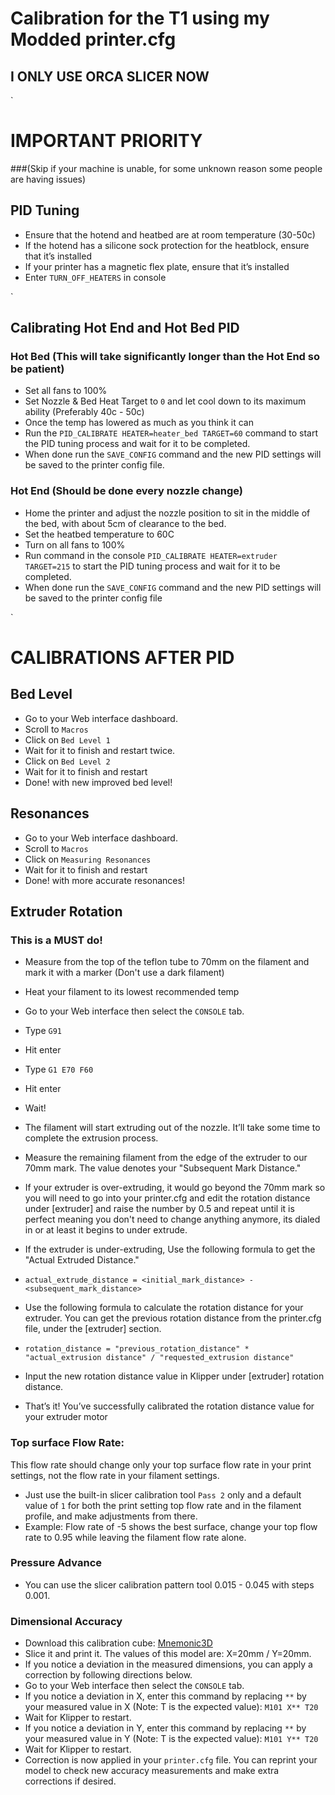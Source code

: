 # Calibration for the T1 using my Modded printer.cfg
## I ONLY USE ORCA SLICER NOW
`

# IMPORTANT PRIORITY 
###(Skip if your machine is unable, for some unknown reason some people are having issues)
## PID Tuning
- Ensure that the hotend and heatbed are at room temperature (30-50c)
- If the hotend has a silicone sock protection for the heatblock, ensure that it’s installed
- If your printer has a magnetic flex plate, ensure that it’s installed
- Enter  `TURN_OFF_HEATERS` in console

`
## Calibrating Hot End and Hot Bed PID
### Hot Bed (This will take significantly longer than the Hot End so be patient)
- Set all fans to 100%
- Set Nozzle & Bed Heat Target to `0` and let cool down to its maximum ability (Preferably 40c - 50c)
- Once the temp has lowered as much as you think it can
- Run the `PID_CALIBRATE HEATER=heater_bed TARGET=60` command to start the PID tuning process and wait for it to be completed.
- When done run the  `SAVE_CONFIG` command and the new PID settings will be saved to the printer config file.
### Hot End (Should be done every nozzle change)
- Home the printer and adjust the nozzle position to sit in the middle of the bed, with about 5cm of clearance to the bed.
- Set the heatbed temperature to 60C
- Turn on all fans to 100%
- Run command in the console `PID_CALIBRATE HEATER=extruder TARGET=215` to start the PID tuning process and wait for it to be completed.
- When done run the `SAVE_CONFIG` command and the new PID settings will be saved to the printer config file

`
# CALIBRATIONS AFTER PID
## Bed Level
- Go to your Web interface dashboard.
- Scroll to `Macros`
- Click on `Bed Level 1`
- Wait for it to finish and restart twice.
- Click on `Bed Level 2`
- Wait for it to finish and restart
- Done! with new improved bed level!

## Resonances
- Go to your Web interface dashboard.
- Scroll to `Macros`
- Click on `Measuring Resonances`
- Wait for it to finish and restart
- Done! with more accurate resonances!

## Extruder Rotation
### This is a MUST do!
- Measure from the top of the teflon tube to 70mm on the filament and mark it with a marker (Don't use a dark filament)
- Heat your filament to its lowest recommended temp
  
- Go to your Web interface then select the `CONSOLE` tab.
- Type `G91`
- Hit enter
- Type `G1 E70 F60`
- Hit enter
- Wait!
- The filament will start extruding out of the nozzle. It’ll take some time to complete the extrusion process.
- Measure the remaining filament from the edge of the extruder to our 70mm mark. The value denotes your "Subsequent Mark Distance."
- If your extruder is over-extruding, it would go beyond the 70mm mark so you will need to go into your printer.cfg and edit the rotation distance under [extruder] and raise the number by 0.5 and repeat until it is perfect meaning you don't need to change anything anymore, its dialed in or at least it begins to under extrude.
- If the extruder is under-extruding, Use the following formula to get the "Actual Extruded Distance."
- `actual_extrude_distance = <initial_mark_distance> - <subsequent_mark_distance>`
- Use the following formula to calculate the rotation distance for your extruder. You can get the previous rotation distance from the printer.cfg file, under the [extruder] section.
- `rotation_distance = "previous_rotation_distance" * "actual_extrusion distance" / "requested_extrusion distance"`
- Input the new rotation distance value in Klipper under [extruder] rotation distance.

- That’s it! You’ve successfully calibrated the rotation distance value for your extruder motor

### Top surface Flow Rate:
This flow rate should change only your top surface flow rate in your print settings, not the flow rate in your filament settings.
- Just use the built-in slicer calibration tool `Pass 2` only and a default value of `1` for both the print setting top flow rate and in the filament profile, and make adjustments from there.
- Example: Flow rate of -5 shows the best surface, change your top flow rate to 0.95 while leaving the filament flow rate alone.

### Pressure Advance
- You can use the slicer calibration pattern tool 0.015 - 0.045 with steps 0.001.

  
### Dimensional Accuracy

- Download this calibration cube: <a href="https://makerworld.com/en/models/620292">Mnemonic3D</a>
- Slice it and print it. The values ​​of this model are: X=20mm / Y=20mm.
- If you notice a deviation in the measured dimensions, you can apply a correction by following directions below.
- Go to your Web interface then select the `CONSOLE` tab.
- If you notice a deviation in X, enter this command by replacing `**`  by your measured value in X (Note: T is the expected value): `M101 X** T20`
- Wait for Klipper to restart.
- If you notice a deviation in Y, enter this command by replacing `**`  by your measured value in Y (Note: T is the expected value): `M101 Y** T20`
- Wait for Klipper to restart.
- Correction is now applied in your `printer.cfg` file. You can reprint your model to check new accuracy measurements and make extra corrections if desired.
